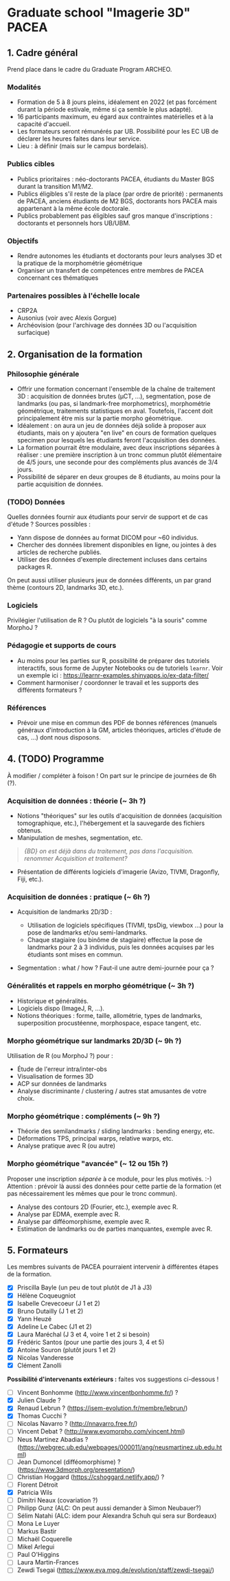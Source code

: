Graduate school "Imagerie 3D" PACEA
===================================

## 1. Cadre général
Prend place dans le cadre du Graduate Program ARCHEO.

### Modalités

- Formation de 5 à 8 jours pleins, idéalement en 2022 (et pas forcément durant la période estivale, même si ça semble le plus adapté).
- 16 participants maximum, eu égard aux contraintes matérielles et à la capacité d'accueil.
- Les formateurs seront rémunérés par UB. Possibilité pour les EC UB de déclarer les heures faites dans leur service.
- Lieu : à définir (mais sur le campus bordelais).

### Publics cibles
- Publics prioritaires : néo-doctorants PACEA, étudiants du Master BGS durant la transition M1/M2.
- Publics éligibles s'il reste de la place (par ordre de priorité) : permanents de PACEA, anciens étudiants de M2 BGS, doctorants hors PACEA mais appartenant à la même école doctorale.
- Publics probablement pas éligibles sauf gros manque d'inscriptions : doctorants et personnels hors UB/UBM.

### Objectifs
- Rendre autonomes les étudiants et doctorants pour leurs analyses 3D et la pratique de la morphométrie géométrique
- Organiser un transfert de compétences entre membres de PACEA concernant ces thématiques

### Partenaires possibles à l'échelle locale
- CRP2A
- Ausonius (voir avec Alexis Gorgue)
- Archéovision (pour l'archivage des données 3D ou l'acquisition surfacique)

## 2. Organisation de la formation
### Philosophie générale
- Offrir une formation concernant l'ensemble de la chaîne de traitement 3D : acquisition de données brutes (µCT, ...), segmentation, pose de landmarks (ou pas, si landmark-free morphometrics), morphométrie géométrique, traitements statistiques en aval. Toutefois, l'accent doit principalement être mis sur la partie morpho géométrique.
- Idéalement : on aura un jeu de données déjà solide à proposer aux étudiants, mais on y ajoutera "en live" en cours de formation quelques specimen pour lesquels les étudiants feront l'acquisition des données.
- La formation pourrait être modulaire, avec deux inscriptions séparées à réaliser : une première inscription à un tronc commun plutôt élémentaire de 4/5 jours, une seconde pour des compléments plus avancés de 3/4 jours.
- Possibilité de séparer en deux groupes de 8 étudiants, au moins pour la partie acquisition de données.

### (TODO) Données
Quelles données fournir aux étudiants pour servir de support et de cas d'étude ? Sources possibles :
- Yann dispose de données au format DICOM pour ~60 individus.
- Chercher des données librement disponibles en ligne, ou jointes à des articles de recherche publiés.
- Utiliser des données d'exemple directement incluses dans certains packages R.

On peut aussi utiliser plusieurs jeux de données différents, un par grand thème (contours 2D, landmarks 3D, etc.).

### Logiciels
Privilégier l'utilisation de R ? Ou plutôt de logiciels "à la souris" comme MorphoJ ?

### Pédagogie et supports de cours
- Au moins pour les parties sur R, possibilité de préparer des tutoriels interactifs, sous forme de Jupyter Notebooks ou de tutoriels `learnr`. Voir un exemple ici : https://learnr-examples.shinyapps.io/ex-data-filter/
- Comment harmoniser / coordonner le travail et les supports des différents formateurs ?

### Références
- Prévoir une mise en commun des PDF de bonnes références (manuels généraux d'introduction à la GM, articles théoriques, articles d'étude de cas, ...) dont nous disposons.

## 4. (TODO) Programme

À modifier / compléter à foison ! On part sur le principe de journées de 6h (?).

### Acquisition de données : théorie (~ 3h ?)

- Notions "théoriques" sur les outils d'acquisition de données (acquisition tomographique, etc.), l'hébergement et la sauvegarde des fichiers obtenus.
- Manipulation de meshes, segmentation, etc. 
> *{BD} on est déjà dans du traitement, pas dans l'acquisition. renommer Acquisition et traitement?*
- Présentation de différents logiciels d'imagerie (Avizo, TIVMI, Dragonfly, Fiji, etc.).

### Acquisition de données : pratique (~ 6h ?)
- Acquisition de landmarks 2D/3D :
  - Utilisation de logiciels spécifiques (TIVMI, tpsDig, viewbox ...) pour la pose de landmarks et/ou semi-landmarks.
  - Chaque stagiaire (ou binôme de stagiaire) effectue la pose de landmarks pour 2 à 3 individus, puis les données acquises par les étudiants sont mises en commun.

- Segmentation : what / how ? Faut-il une autre demi-journée pour ça ?


### Généralités et rappels en morpho géométrique (~ 3h ?)
- Historique et généralités.
- Logiciels dispo (ImageJ, R, ...).
- Notions théoriques : forme, taille, allométrie, types de landmarks, superposition procustéenne, morphospace, espace tangent, etc.

### Morpho géométrique sur landmarks 2D/3D (~ 9h ?)
Utilisation de R (ou MorphoJ ?) pour :
- Étude de l'erreur intra/inter-obs
- Visualisation de formes 3D
- ACP sur données de landmarks
- Analyse discriminante / clustering / autres stat amusantes de votre choix.

### Morpho géométrique : compléments (~ 9h ?)
- Théorie des semilandmarks / sliding landmarks : bending energy, etc.
- Déformations TPS, principal warps, relative warps, etc.
- Analyse pratique avec R (ou autre)

### Morpho géométrique "avancée" (~ 12 ou 15h ?)
Proposer une inscription *séparée* à ce module, pour les plus motivés. :-) Attention : prévoir là aussi des données pour cette partie de la formation (et pas nécessairement les mêmes que pour le tronc commun).
- Analyse des contours 2D (Fourier, etc.), exemple avec R.
- Analyse par EDMA, exemple avec R.
- Analyse par difféomorphisme, exemple avec R.
- Estimation de landmarks ou de parties manquantes, exemple avec R.

## 5. Formateurs
Les membres suivants de PACEA pourraient intervenir à différentes étapes de la formation.
- [x] Priscilla Bayle (un peu de tout plutôt de J1 à J3)
- [x] Hélène Coqueugniot
- [x] Isabelle Crevecoeur (J 1 et 2)
- [x] Bruno Dutailly (J 1 et 2)
- [x] Yann Heuzé
- [x] Adeline Le Cabec (J1 et 2)
- [x] Laura Maréchal (J 3 et 4, voire 1 et 2 si besoin)
- [X] Frédéric Santos (pour une partie des jours 3, 4 et 5)
- [X] Antoine Souron (plutôt jours 1 et 2)
- [X] Nicolas Vanderesse
- [x] Clément Zanolli

**Possibilité d'intervenants extérieurs :** faites vos suggestions ci-dessous !
- [ ] Vincent Bonhomme (http://www.vincentbonhomme.fr/) ?
- [x] Julien Claude ?
- [x] Renaud Lebrun ? (https://isem-evolution.fr/membre/lebrun/)
- [x] Thomas Cucchi ?
- [ ] Nicolas Navarro ? (http://nnavarro.free.fr/)
- [ ] Vincent Debat ? (http://www.evomorpho.com/vincent.html)
- [ ] Neus Martinez Abadias ?(https://webgrec.ub.edu/webpages/000011/ang/neusmartinez.ub.edu.html)
- [ ] Jean Dumoncel (difféomorphisme) ? (https://www.3dmorph.org/presentation/)
- [ ] Christian Hoggard (https://cshoggard.netlify.app/) ?
- [ ] Florent Détroit
- [x] Patricia Wils
- [ ] Dimitri Neaux (covariation ?)
- [ ] Philipp Gunz (ALC: On peut aussi demander à Simon Neubauer?)
- [ ] Sélim Natahi (ALC: idem pour Alexandra Schuh qui sera sur Bordeaux)
- [ ] Mona Le Luyer
- [ ] Markus Bastir
- [ ] Michaël Coquerelle
- [ ] Mikel Arlegui
- [ ] Paul O'Higgins
- [ ] Laura Martin-Frances
- [ ] Zewdi Tsegai (https://www.eva.mpg.de/evolution/staff/zewdi-tsegai/) 
